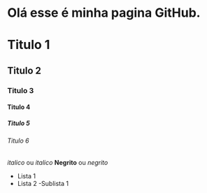 # Olá esse é minha pagina GitHub.
<!-- Cabeçalhos -->

# Titulo 1
## Titulo 2
### Titulo 3
#### Titulo 4
##### Titulo 5
###### Titulo 6

*italico* ou _italico_
**Negrito** ou _negrito_

- Lista 1
- Lista 2
    -Sublista 1